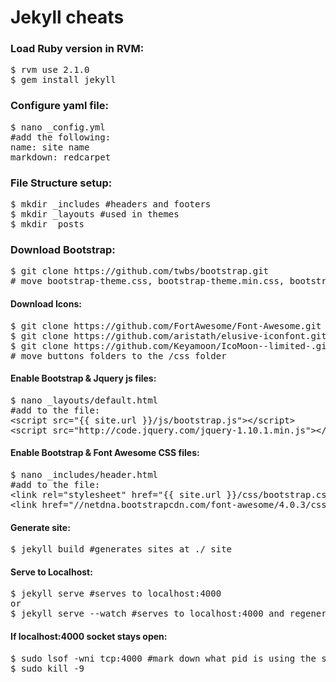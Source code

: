 Jekyll cheats
=============

<h3>Load Ruby version in RVM:</h3>
<pre>
$ rvm use 2.1.0
$ gem install jekyll
</pre>

<h3>Configure yaml file:</h3>
<pre>
$ nano _config.yml
#add the following:
name: site name
markdown: redcarpet
</pre>

<h3>File Structure setup:</h3>
<pre>
$ mkdir _includes #headers and footers
$ mkdir _layouts #used in themes
$ mkdir _posts
</pre>

<h3>Download Bootstrap:</h3>
<pre>
$ git clone https://github.com/twbs/bootstrap.git
# move bootstrap-theme.css, bootstrap-theme.min.css, bootstrap.css, bootstrap.min.css to the /css folder
</pre>

<h4>Download Icons:</h4>
<pre>
$ git clone https://github.com/FortAwesome/Font-Awesome.git #Font Awesome
$ git clone https://github.com/aristath/elusive-iconfont.git #elusive
$ git clone https://github.com/Keyamoon/IcoMoon--limited-.git #icomoon
# move buttons folders to the /css folder
</pre>

<h4>Enable Bootstrap & Jquery js files:</h4>
<pre>
$ nano _layouts/default.html
#add to the file:
&lt;script src="{{ site.url }}/js/bootstrap.js"&gt;&lt;/script&gt;
&lt;script src="http://code.jquery.com/jquery-1.10.1.min.js"&gt;&lt;/script&gt;
</pre>

<h4>Enable Bootstrap & Font Awesome CSS files:</h4>
<pre>
$ nano _includes/header.html
#add to the file:
&lt;link rel="stylesheet" href="{{ site.url }}/css/bootstrap.css&gt;
&lt;link href="//netdna.bootstrapcdn.com/font-awesome/4.0.3/css/font-awesome.css" rel="stylesheet"&gt;
</pre>

<h4>Generate site:</h4>
<pre>
$ jekyll build #generates sites at ./_site
</pre>

<h4>Serve to Localhost:</h4>
<pre>
$ jekyll serve #serves to localhost:4000
or
$ jekyll serve --watch #serves to localhost:4000 and regenerates for changes
</pre>

<h4>If localhost:4000 socket stays open:</h4>
<pre>
$ sudo lsof -wni tcp:4000 #mark down what pid is using the socket
$ sudo kill -9 <pid>
</pre>
